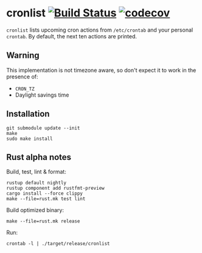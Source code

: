 # cronlist [![Build Status](https://travis-ci.org/l0b0/cronlist.svg?branch=master)](https://travis-ci.org/l0b0/cronlist) [![codecov](https://codecov.io/gh/l0b0/cronlist/branch/master/graph/badge.svg)](https://codecov.io/gh/l0b0/cronlist)

`cronlist` lists upcoming cron actions from `/etc/crontab` and your personal `crontab`. By default, the next ten actions are printed.

## Warning

This implementation is not timezone aware, so don't expect it to work in the presence of:

- `CRON_TZ`
- Daylight savings time

## Installation

    git submodule update --init
    make
    sudo make install

## Rust alpha notes

Build, test, lint & format:

    rustup default nightly
    rustup component add rustfmt-preview
    cargo install --force clippy
    make --file=rust.mk test lint

Build optimized binary:

    make --file=rust.mk release

Run:

    crontab -l | ./target/release/cronlist
